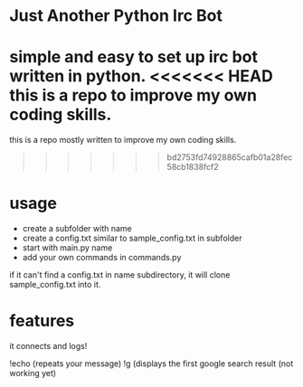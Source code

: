 # Just Another Python Irc Bot
simple and easy to set up irc bot written in python.
<<<<<<< HEAD
this is a repo to improve my own coding skills.
=======
this is a repo mostly written to improve my own coding skills.
>>>>>>> bd2753fd74928865cafb01a28fec58cb1838fcf2

# usage

* create a subfolder with name
* create a config.txt similar to sample_config.txt in subfolder
* start with main.py name
* add your own commands in commands.py

if it can't find a config.txt in name subdirectory, it will clone sample_config.txt into it. 

# features

it connects and logs!

!echo (repeats your message)
!g (displays the first google search result (not working yet)
